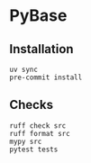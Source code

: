 # PyBase

## Installation

```shell
uv sync
pre-commit install
```

## Checks

```shell
ruff check src
ruff format src
mypy src
pytest tests
```
